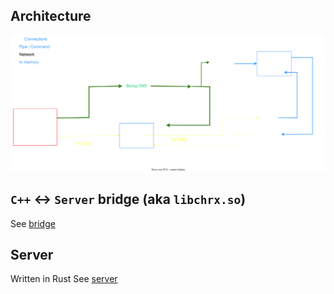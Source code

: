 ## Architecture
![bridge.png](bridge.drawio.svg)

## `C++` <-> `Server` bridge (aka `libchrx.so`)
See [bridge](bridge)

## Server
Written in Rust
See [server](server)
